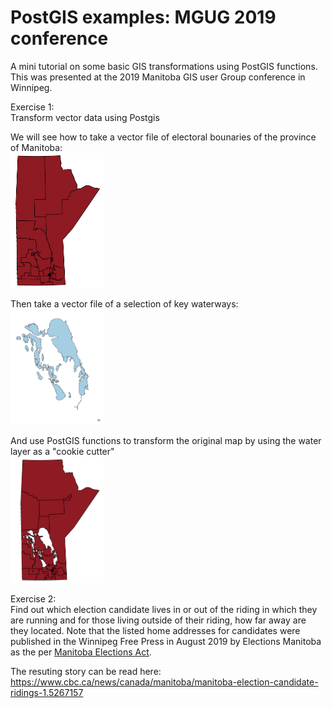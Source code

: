 # PostGIS examples: MGUG 2019 conference
A mini tutorial on some basic GIS transformations using PostGIS functions.
This was presented at the 2019 Manitoba GIS user Group conference in Winnipeg.

Exercise 1:<br>
Transform vector data using Postgis

We will see how to take a vector file of electoral bounaries of the province of Manitoba:<br>
<img src="./images/prov.PNG" width="150"><br>

Then take a vector file of a selection of key waterways:<br>
<img src="./images/water.PNG" width="150"><br>

And use PostGIS functions to transform the original map by using the water layer as a "cookie cutter"<br>
<img src="./images/prov2.PNG" width="150"><br>

Exercise 2:<br>
Find out which election candidate lives in or out of the riding in which they are running and for those living outside of their riding, how far away are they located.
Note that the listed home addresses for candidates were published in the Winnipeg Free Press in August 2019 by Elections Manitoba as the per <a href="https://web2.gov.mb.ca/laws/statutes/ccsm/e030e.php">Manitoba Elections Act</a>.

The resuting story can be read here:
https://www.cbc.ca/news/canada/manitoba/manitoba-election-candidate-ridings-1.5267157
